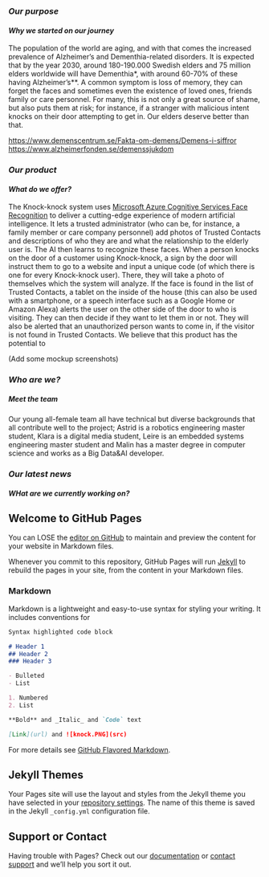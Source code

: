 ### *Our purpose*
#### _Why we started on our journey_
The population of the world are aging, and with that comes the increased prevalence of Alzheimer’s and Dementhia-related disorders. It is expected that by the year 2030, around 180-190.000 Swedish elders and 75 million elders worldwide will have Dementhia*, with around 60-70% of these having Alzheimer’s**.
A common symptom is loss of memory, they can forget the faces and sometimes even the existence of loved ones, friends family or care personnel. 
For many, this is not only a great source of shame, but also puts them at risk; for instance, if a stranger with malicious intent knocks on their door attempting to get in.
Our elders deserve better than that.

 https://www.demenscentrum.se/Fakta-om-demens/Demens-i-siffror
 https://www.alzheimerfonden.se/demenssjukdom



### *Our product*
#### _What do we offer?_
The Knock-knock system uses [Microsoft Azure Cognitive Services Face Recognition](https://azure.microsoft.com/en-us/services/cognitive-services/face/) to deliver a cutting-edge experience of modern artificial intelligence.
It lets a trusted administrator (who can be, for instance, a family member or care company  personnel) add photos of Trusted Contacts and descriptions of who they are and what the relationship to the elderly user is. The AI then learns to recognize these faces.
When a person knocks on the door of a customer using Knock-knock, a sign by the door will instruct them to go to a website and input a unique code (of which there is one for every Knock-knock user). There, they will take a photo of themselves which the system will analyze. If the face is found in the list of Trusted Contacts, a tablet on the inside of the house (this can also be used with a smartphone, or a speech interface such as a Google Home or Amazon Alexa) alerts the user on the other side of the door to who is visiting. They can then decide if they want to let them in or not. 
They will also be alerted that an unauthorized person wants to come in, if the visitor is not found in Trusted Contacts. 
We believe that this product has the potential to 

(Add some mockup screenshots)



### *Who are we?*
##### _Meet the team_
Our young all-female team all have technical but diverse backgrounds that all contribute well to the project; Astrid is a robotics engineering master student, Klara is a digital media student, Leire is an embedded systems engineering master student and Malin has a master degree in computer science and works as a Big Data&AI developer. 



### *Our latest news*
#### _WHat are we currently working on?_




















## Welcome to GitHub Pages
You can LOSE the [editor on GitHub](https://github.com/Nuculais/knockknockwebsite/edit/master/index.md) to maintain and preview the content for your website in Markdown files.

Whenever you commit to this repository, GitHub Pages will run [Jekyll](https://jekyllrb.com/) to rebuild the pages in your site, from the content in your Markdown files.

### Markdown

Markdown is a lightweight and easy-to-use syntax for styling your writing. It includes conventions for

```markdown
Syntax highlighted code block

# Header 1
## Header 2
### Header 3

- Bulleted
- List

1. Numbered
2. List

**Bold** and _Italic_ and `Code` text

[Link](url) and ![knock.PNG](src)
```

For more details see [GitHub Flavored Markdown](https://guides.github.com/features/mastering-markdown/).

## Jekyll Themes

Your Pages site will use the layout and styles from the Jekyll theme you have selected in your [repository settings](https://github.com/Nuculais/knockknockwebsite/settings). The name of this theme is saved in the Jekyll `_config.yml` configuration file.

## Support or Contact

Having trouble with Pages? Check out our [documentation](https://help.github.com/categories/github-pages-basics/) or [contact support](https://github.com/contact) and we’ll help you sort it out.
